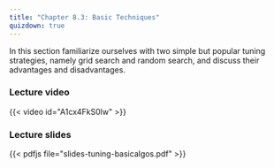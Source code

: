 ```yaml
---
title: "Chapter 8.3: Basic Techniques"
quizdown: true
---
```

In this section familiarize ourselves with two simple but popular tuning strategies, namely grid search and random search, and discuss their advantages and disadvantages. 

<!--more-->

### Lecture video

{{< video id="A1cx4FkS0lw" >}}

### Lecture slides

{{< pdfjs file="slides-tuning-basicalgos.pdf" >}}
